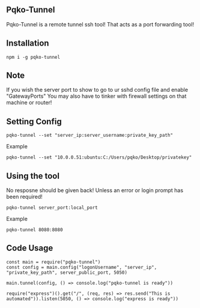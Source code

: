## Pqko-Tunnel
Pqko-Tunnel is a remote tunnel ssh tool! That acts as a port forwarding tool!

## Installation

```
npm i -g pqko-tunnel
```

## Note

If you wish the server port to show to go to ur sshd config file and enable "GatewayPorts"
You may also have to tinker with firewall settings on that machine or router!

## Setting Config

```
pqko-tunnel --set "server_ip:server_username:private_key_path"
```

Example

```
pqko-tunnel --set "10.0.0.51:ubuntu:C:/Users/pqko/Desktop/privatekey"
```

## Using the tool

No resposne should be given back! Unless an error or login prompt has been required!

```
pqko-tunnel server_port:local_port
```

Example

```
pqko-tunnel 8080:8080
```

## Code Usage

```
const main = require("pqko-tunnel")
const config = main.config("logonUsername", "server_ip", "private_key_path", server_public_port, 5050)

main.tunnel(config, () => console.log("pqko-tunnel is ready"))

require("express")().get("/", (req, res) => res.send("This is automated")).listen(5050, () => console.log("express is ready"))
```